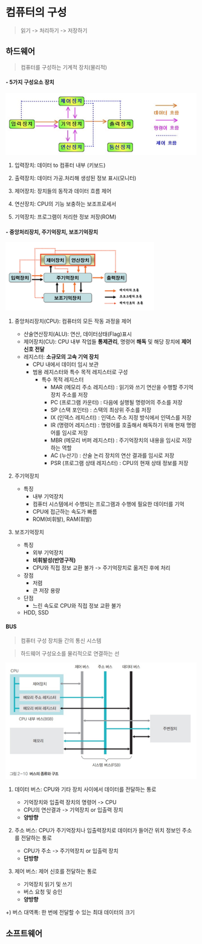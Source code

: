 # 컴퓨터의 구성

> 읽기 -> 처리하기 -> 저장하기

## 하드웨어
> 컴퓨터를 구성하는 기계적 장치(물리적)

#### - 5가지 구성요소 장치
![Alt text](image.png)
1. 입력장치: 데이터 to 컴퓨터 내부 (키보드)

2. 출력장치: 데이터 가공.처리해 생성된 정보 표시(모니터)

3. 제어장치: 장치들의 동작과 데이터 흐름 제어

4. 연산장치: CPU의 기능 보충하는 보조프로세서

5. 기억장치: 프로그램이 처리한 정보 저장(ROM)

#### - 중앙처리장치, 주기억장치, 보조기억장치
![Alt text](image-1.png)

1. 중앙처리장치(CPU): 컴퓨터의 모든 작동 과정을 제어
    - 산술연산장치(ALU): 연산, 데이터상태(Flag)표시
    - 제어장치(CU): CPU 내부 작업들 **통제관리**, 명령어 **해독** 및 해당 장치에 **제어 신호 전달**
    - 레지스터: **소규모의 고속 기억 장치**
        - CPU 내에서 데이터 임시 보관
        - 범용 레지스터와 특수 목적 레지스터로 구성
            - 특수 목적 레지스터
                - MAR (메모리 주소 레지스터) : 읽기와 쓰기 연산을 수행할 주기억장치 주소를 저장
                - PC (프로그램 카운터) : 다음에 실행될 명령어의 주소를 저장
                - SP (스택 포인터) : 스택의 최상위 주소를 저장
                - IX (인덱스 레지스터) : 인덱스 주소 지정 방식에서 인덱스를 저장
                - IR (명령어 레지스터) : 명령어를 호출해서 해독하기 위해 현재 명령어를 임시로 저장
                - MBR (메모리 버퍼 레지스터) : 주기억장치의 내용을 임시로 저장하는 역할
                - AC (누산기) : 산술 논리 장치의 연산 결과를 임시로 저장
                - PSR (프로그램 상태 레지스터) : CPU의 현재 상태 정보를 저장

2. 주기억장치
    - 특징
        - 내부 기억장치
        - 컴퓨터 시스템에서 수행되는 프로그램과 수행에 필요한 데이터를 기억
        - CPU에 접근하는 속도가 빠름
        - ROM(비휘발), RAM(휘발)

3. 보조기억장치
    - 특징
        - 외부 기억장치
        - **비휘발성(반영구적)**
        - CPU와 직접 정보 교환 불가 -> 주기억장치로 옮겨진 후에 처리
    - 장점
        - 저렴
        - 큰 저장 용량
    - 단점
        - 느린 속도로 CPU와 직접 정보 교환 불가
    - HDD, SSD

#### BUS
> 컴퓨터 구성 장치들 간의 통신 시스템

> 하드웨어 구성요소를 물리적으로 연결하는 선

![Alt text](image-2.png)

1. 데이터 버스: CPU와 기타 장치 사이에서 데이터를 전달하는 통로
   - 기억장치와 입출력 장치의 명령어 -> CPU
   - CPU의 연산결과 -> 기억장치 or 입출력 장치
   - **양방향**
  
2. 주소 버스: CPU가 주기억장치나 입출력장치로 데이터가 들어간 위치 정보인 주소를 전달하는 통로
   - CPU가 주소 -> 주기억장치 or 입출력 장치
   - **단방향** 
  
3. 제어 버스: 제어 신호를 전달하는 통로
   - 기억장치 읽기 및 쓰기
   - 버스 요청 및 승인
   - **양방향**
  
+) 버스 대역폭: 한 번에 전달할 수 있는 최대 데이터의 크기
  
## 소프트웨어